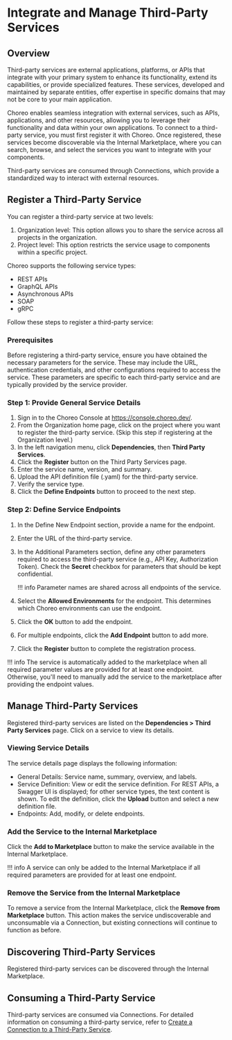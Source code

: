 # Integrate and Manage Third-Party Services 

## Overview

Third-party services are external applications, platforms, or APIs that integrate with your primary system to enhance its functionality, extend its capabilities, or provide specialized features. These services, developed and maintained by separate entities, offer expertise in specific domains that may not be core to your main application.

Choreo enables seamless integration with external services, such as APIs, applications, and other resources, allowing you to leverage their functionality and data within your own applications. To connect to a third-party service, you must first register it with Choreo. Once registered, these services become discoverable via the Internal Marketplace, where you can search, browse, and select the services you want to integrate with your components.

Third-party services are consumed through Connections, which provide a standardized way to interact with external resources.

## Register a Third-Party Service

You can register a third-party service at two levels:

1. Organization level: This option allows you to share the service across all projects in the organization.
2. Project level: This option restricts the service usage to components within a specific project.

Choreo supports the following service types:

- REST APIs
- GraphQL APIs
- Asynchronous APIs
- SOAP
- gRPC

Follow these steps to register a third-party service:

### Prerequisites

Before registering a third-party service, ensure you have obtained the necessary parameters for the service. These may include the URL, authentication credentials, and other configurations required to access the service. These parameters are specific to each third-party service and are typically provided by the service provider.

### Step 1: Provide General Service Details

1. Sign in to the Choreo Console at https://console.choreo.dev/.
2. From the Organization home page, click on the project where you want to register the third-party service. (Skip this step if registering at the Organization level.)
3. In the left navigation menu, click **Dependencies**, then **Third Party Services**.
4. Click the **Register** button on the Third Party Services page.
5. Enter the service name, version, and summary.
6. Upload the API definition file (.yaml) for the third-party service.
7. Verify the service type.
8. Click the **Define Endpoints** button to proceed to the next step.

### Step 2: Define Service Endpoints

1. In the Define New Endpoint section, provide a name for the endpoint.
2. Enter the URL of the third-party service.
3. In the Additional Parameters section, define any other parameters required to access the third-party service (e.g., API Key, Authorization Token). Check the **Secret** checkbox for parameters that should be kept confidential.

    !!! info
        Parameter names are shared across all endpoints of the service.

4. Select the **Allowed Environments** for the endpoint. This determines which Choreo environments can use the endpoint.
5. Click the **OK** button to add the endpoint.
6. For multiple endpoints, click the **Add Endpoint** button to add more.
7. Click the **Register** button to complete the registration process.

!!! info
    The service is automatically added to the marketplace when all required parameter values are provided for at least one endpoint. Otherwise, you'll need to manually add the service to the marketplace after providing the endpoint values.

## Manage Third-Party Services

Registered third-party services are listed on the **Dependencies > Third Party Services** page. Click on a service to view its details.

### Viewing Service Details

The service details page displays the following information:

- General Details: Service name, summary, overview, and labels.
- Service Definition: View or edit the service definition. For REST APIs, a Swagger UI is displayed; for other service types, the text content is shown. To edit the definition, click the **Upload** button and select a new definition file.
- Endpoints: Add, modify, or delete endpoints.

### Add the Service to the Internal Marketplace

Click the **Add to Marketplace** button to make the service available in the Internal Marketplace.

!!! info
    A service can only be added to the Internal Marketplace if all required parameters are provided for at least one endpoint.

### Remove the Service from the Internal Marketplace

To remove a service from the Internal Marketplace, click the **Remove from Marketplace** button. This action makes the service undiscoverable and unconsumable via a Connection, but existing connections will continue to function as before.

## Discovering Third-Party Services

Registered third-party services can be discovered through the Internal Marketplace.

## Consuming a Third-Party Service

Third-party services are consumed via Connections. For detailed information on consuming a third-party service, refer to [Create a Connection to a Third-Party Service](../develop-components/sharing-and-reusing/create-a-connection.md#create-a-connection-to-a-third-party-service).